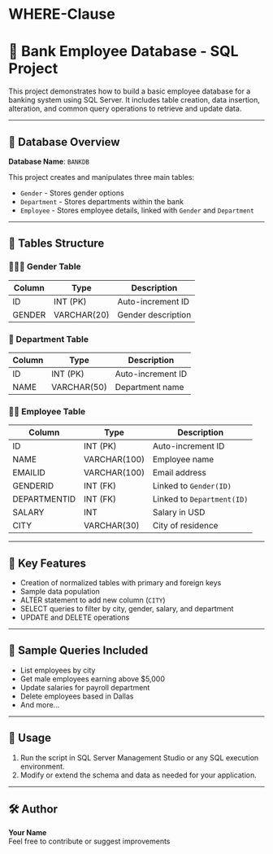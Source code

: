 # WHERE-Clause
# 🏦 Bank Employee Database - SQL Project

This project demonstrates how to build a basic employee database for a banking system using SQL Server. It includes table creation, data insertion, alteration, and common query operations to retrieve and update data.

---

## 📁 Database Overview

**Database Name**: `BANKDB`

This project creates and manipulates three main tables:

- `Gender` - Stores gender options
- `Department` - Stores departments within the bank
- `Employee` - Stores employee details, linked with `Gender` and `Department`

---

## 📐 Tables Structure

### 🧑‍🤝‍🧑 Gender Table
| Column | Type         | Description         |
|--------|--------------|---------------------|
| ID     | INT (PK)     | Auto-increment ID   |
| GENDER | VARCHAR(20)  | Gender description  |

### 🏢 Department Table
| Column | Type         | Description         |
|--------|--------------|---------------------|
| ID     | INT (PK)     | Auto-increment ID   |
| NAME   | VARCHAR(50)  | Department name     |

### 👨‍💼 Employee Table
| Column       | Type         | Description                             |
|--------------|--------------|-----------------------------------------|
| ID           | INT (PK)     | Auto-increment ID                       |
| NAME         | VARCHAR(100) | Employee name                           |
| EMAILID      | VARCHAR(100) | Email address                           |
| GENDERID     | INT (FK)     | Linked to `Gender(ID)`                  |
| DEPARTMENTID | INT (FK)     | Linked to `Department(ID)`              |
| SALARY       | INT          | Salary in USD                           |
| CITY         | VARCHAR(30)  | City of residence                       |

---

## 🧩 Key Features

- Creation of normalized tables with primary and foreign keys
- Sample data population
- ALTER statement to add new column (`CITY`)
- SELECT queries to filter by city, gender, salary, and department
- UPDATE and DELETE operations

---

## 🧪 Sample Queries Included

- List employees by city
- Get male employees earning above $5,000
- Update salaries for payroll department
- Delete employees based in Dallas
- And more...

---

## 📂 Usage

1. Run the script in SQL Server Management Studio or any SQL execution environment.
2. Modify or extend the schema and data as needed for your application.

---

## 🛠️ Author

**Your Name**  
Feel free to contribute or suggest improvements
